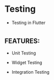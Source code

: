 
# Testing

- Testing in Flutter

#

## FEATURES:

 - Unit Testing

 - Widget Testing

 - Integration Testing

##
